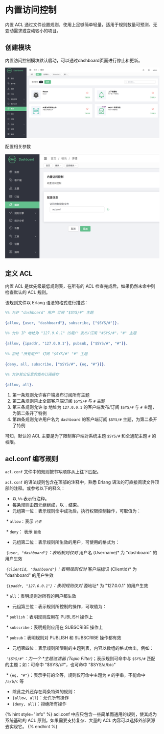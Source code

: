 # 内置访问控制

内置 ACL 通过文件设置规则，使用上足够简单轻量，适用于规则数量可预测、无变动需求或变动较小的项目。

## 创建模块

内置访问控制模块默认启动，可以通过dashboard页面进行停止和更新。

![image-20200927213049265](../.gitbook/assets/modules.png)

配置相关参数

![image-20200927213049265](../.gitbook/assets/acl_file3.png)

## 定义 ACL

内置 ACL 是优先级最低规则表，在所有的 ACL 检查完成后，如果仍然未命中则检查默认的 ACL 规则。

该规则文件以 Erlang 语法的格式进行描述：

```erlang
%% 允许 "dashboard" 用户 订阅 "$SYS/#" 主题

{allow, {user, "dashboard"}, subscribe, ["$SYS/#"]}.

%% 允许 IP 地址为 "127.0.0.1" 的用户 发布/订阅 "#SYS/#"，"#" 主题

{allow, {ipaddr, "127.0.0.1"}, pubsub, ["$SYS/#", "#"]}.

%% 拒绝 "所有用户" 订阅 "$SYS/#" "#" 主题

{deny, all, subscribe, ["$SYS/#", {eq, "#"}]}.

%% 允许其它任意的发布订阅操作

{allow, all}.
```

1. 第一条规则允许客户端发布订阅所有主题
2. 第二条规则禁止全部客户端订阅 `$SYS/#` 与 `#` 主题
3. 第三条规则允许 ip 地址为 `127.0.0.1` 的客户端发布/订阅 `$SYS/#` 与 `#` 主题，为第二条开了特例
4. 第四条规则允许用户名为 `dashboard` 的客户端订阅 `$SYS/#` 主题，为第二条开了特例

可知，默认的 ACL 主要是为了限制客户端对系统主题 `$SYS/#` 和全通配主题 `#` 的权限。

## acl.conf 编写规则

`acl.conf` 文件中的规则按书写顺序从上往下匹配。

`acl.conf` 的语法规则包含在顶部的注释中，熟悉 Erlang 语法的可直接阅读文件顶部的注释。或参考以下的释义：

* 以 `%%` 表示行注释。
* 每条规则由四元组组成，以 `.` 结束。
* 元组第一位：表示规则命中成功后，执行权限控制操作，可取值为：

​ \* `allow`：表示 `允许`

​ \* `deny`： 表示 `拒绝`

* 元组第二位：表示规则所生效的用户，可使用的格式为：

​  _`{user, "dashboard"}`：表明规则仅对_ 用户名 \(Username\)\* 为 "dashboard" 的用户生效

​  _`{clientid, "dashboard"}`：表明规则仅对_ 客户端标识 \(ClientId\)\* 为 "dashboard" 的用户生效

​  _`{ipaddr, "127.0.0.1"}`：表明规则仅对_ 源地址\* 为 "127.0.0.1" 的用户生效

​ \* `all`：表明规则对所有的用户都生效

* 元组第三位：表示规则所控制的操作，可取值为：

​ \* `publish`：表明规则应用在 PUBLISH 操作上

​ \* `subscribe`：表明规则应用在 SUBSCRIBE 操作上

​ \* `pubsub`：表明规则对 PUBLISH 和 SUBSCRIBE 操作都有效

* 元组第四位：表示规则所限制的主题列表，内容以数组的格式给出，例如：

​  _`"$SYS/#"`：为一个 \*主题过滤器 \(Topic Filter\)_；表示规则可命中与 `$SYS/#` 匹配的主题；如：可命中 "$SYS/\#"，也可命中 "$SYS/a/b/c"

​ \* `{eq, "#"}`：表示字符的全等，规则仅可命中主题为 `#` 的字串，不能命中 `/a/b/c` 等

* 除此之外还存在两条特殊的规则：
* `{allow, all}`：允许所有操作
* `{deny, all}`：拒绝所有操作

{% hint style="info" %}
acl.conf 中应只包含一些简单而通用的规则，使其成为系统基础的 ACL 原则。如果需要支持复杂、大量的 ACL 内容可以选择外部资源去实现它。
{% endhint %}

